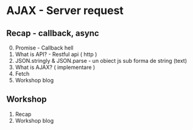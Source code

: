 # AJAX - Server request

## Recap - callback, async

0. Promise - Callback hell
1. What is API? - Restful api ( http )
2. JSON.stringly & JSON.parse - un obiect js sub forma de string (text)
3. What is AJAX? ( implementare )
4. Fetch
5. Workshop blog

## Workshop

1. Recap
2. Workshop blog
